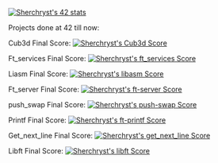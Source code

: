 [![Sherchryst's 42 stats](https://badge42.herokuapp.com/api/stats/sgah)](https://github.com/JaeSeoKim/badge42)

Projects done at 42 till now:

Cub3d
Final Score:
[![Sherchryst's Cub3d Score](https://badge42.herokuapp.com/api/project/sgah/cub3d)](https://github.com/uchiha21itachi/cub3d)

Ft_services
Final Score:
[![Sherchryst's ft_services Score](https://badge42.herokuapp.com/api/project/sgah/ft_services)](https://github.com/uchiha21itachi/ft_services)

Liasm
Final Score:
[![Sherchryst's libasm Score](https://badge42.herokuapp.com/api/project/sgah/libasm)](https://github.com/uchiha21itachi/libasm)

Ft_server
Final Score:
[![Sherchryst's ft-server Score](https://badge42.herokuapp.com/api/project/sgah/ft_server)](https://github.com/uchiha21itachi/ft-server)

push_swap
Final Score:
[![Sherchryst's push-swap Score](https://badge42.herokuapp.com/api/project/sgah/push-swap)](https://github.com/uchiha21itachi/push-swap)

Printf
Final Score:
[![Sherchryst's ft-printf Score](https://badge42.herokuapp.com/api/project/sgah/ft_printf)](https://github.com/uchiha21itachi/printf)

Get_next_line
Final Score:
[![Sherchryst's get_next_line Score](https://badge42.herokuapp.com/api/project/sgah/get_next_line)](https://github.com/uchiha21itachi/get_next_line)

Libft
Final Score:
[![Sherchryst's libft Score](https://badge42.herokuapp.com/api/project/sgah/Libft)](https://github.com/uchiha21itachi/libft)

<!--
**Sherchryst/sherchryst** is a ✨ _special_ ✨ repository because its `README.md` (this file) appears on your GitHub profile.

Here are some ideas to get you started:

- 🔭 I’m currently working on ...
- 🌱 I’m currently learning ...
- 👯 I’m looking to collaborate on ...
- 🤔 I’m looking for help with ...
- 💬 Ask me about ...
- 📫 How to reach me: ...
- 😄 Pronouns: ...
- ⚡ Fun fact: ...
-->
